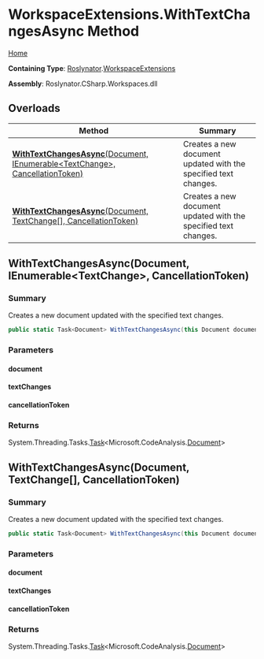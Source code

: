 # WorkspaceExtensions\.WithTextChangesAsync Method

[Home](../../../README.md)

**Containing Type**: [Roslynator](../../README.md)\.[WorkspaceExtensions](../README.md)

**Assembly**: Roslynator\.CSharp\.Workspaces\.dll

## Overloads

| Method | Summary |
| ------ | ------- |
| [**WithTextChangesAsync**(Document, IEnumerable\<TextChange>, CancellationToken)](#Roslynator_WorkspaceExtensions_WithTextChangesAsync_Microsoft_CodeAnalysis_Document_System_Collections_Generic_IEnumerable_Microsoft_CodeAnalysis_Text_TextChange__System_Threading_CancellationToken_) | Creates a new document updated with the specified text changes\. |
| [**WithTextChangesAsync**(Document, TextChange\[\], CancellationToken)](#Roslynator_WorkspaceExtensions_WithTextChangesAsync_Microsoft_CodeAnalysis_Document_Microsoft_CodeAnalysis_Text_TextChange___System_Threading_CancellationToken_) | Creates a new document updated with the specified text changes\. |

## WithTextChangesAsync\(Document, IEnumerable\<TextChange>, CancellationToken\)<a name="Roslynator_WorkspaceExtensions_WithTextChangesAsync_Microsoft_CodeAnalysis_Document_System_Collections_Generic_IEnumerable_Microsoft_CodeAnalysis_Text_TextChange__System_Threading_CancellationToken_"></a>

### Summary

Creates a new document updated with the specified text changes\.

```csharp
public static Task<Document> WithTextChangesAsync(this Document document, IEnumerable<TextChange> textChanges, CancellationToken cancellationToken = default(CancellationToken))
```

### Parameters

#### document

#### textChanges

#### cancellationToken

### Returns

System\.Threading\.Tasks\.[Task](https://docs.microsoft.com/en-us/dotnet/api/system.threading.tasks.task-1)\<Microsoft\.CodeAnalysis\.[Document](https://docs.microsoft.com/en-us/dotnet/api/microsoft.codeanalysis.document)>

## WithTextChangesAsync\(Document, TextChange\[\], CancellationToken\)<a name="Roslynator_WorkspaceExtensions_WithTextChangesAsync_Microsoft_CodeAnalysis_Document_Microsoft_CodeAnalysis_Text_TextChange___System_Threading_CancellationToken_"></a>

### Summary

Creates a new document updated with the specified text changes\.

```csharp
public static Task<Document> WithTextChangesAsync(this Document document, TextChange[] textChanges, CancellationToken cancellationToken = default(CancellationToken))
```

### Parameters

#### document

#### textChanges

#### cancellationToken

### Returns

System\.Threading\.Tasks\.[Task](https://docs.microsoft.com/en-us/dotnet/api/system.threading.tasks.task-1)\<Microsoft\.CodeAnalysis\.[Document](https://docs.microsoft.com/en-us/dotnet/api/microsoft.codeanalysis.document)>

